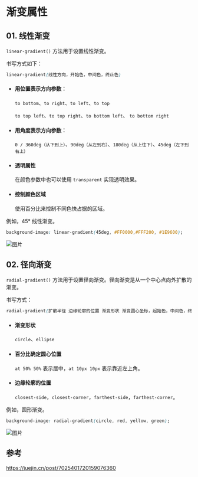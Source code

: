 # 渐变属性

## 01. 线性渐变
`linear-gradient()` 方法用于设置线性渐变。

书写方式如下：
```css
linear-gradient(线性方向，开始色，中间色，终止色)
```
- #### 用位置表示方向参数：
  `to bottom`、`to right`、`to left`、`to top`

  `to top left`、`to top right`、`to bottom left`、 `to bottom right`

- #### 用角度表示方向参数：
  `0 / 360deg（从下到上）`、`90deg（从左到右）`、`180deg（从上往下）`、`45deg（左下到右上）`

- #### 透明属性
  在颜色参数中也可以使用 `transparent` 实现透明效果。

- #### 控制颜色区域
  使用百分比来控制不同色快占据的区域。

例如，45° 线性渐变。
```css
background-image: linear-gradient(45deg, #FF0000,#FFF200, #1E9600);
```

![图片](https://p9-juejin.byteimg.com/tos-cn-i-k3u1fbpfcp/3443968889174f769b497b7a7aa96a0e~tplv-k3u1fbpfcp-watermark.awebp?)


## 02. 径向渐变
`radial-gradient()` 方法用于设置径向渐变。径向渐变是从一个中心点向外扩散的渐变。

书写方式：

```css
radial-gradient(扩散半径 边缘轮廓的位置 渐变形状 渐变圆心坐标，起始色，中间色，终止色)
```
- #### 渐变形状
  `circle`、`ellipse`

- #### 百分比确定圆心位置
  `at 50% 50%` 表示居中，`at 10px 10px` 表示靠近左上角。

- #### 边缘轮廓的位置
  `closest-side`，`closest-corner`，`farthest-side`，`farthest-corner`。

例如，圆形渐变。
```css
background-image: radial-gradient(circle, red, yellow, green);
```
![图片](https://p6-juejin.byteimg.com/tos-cn-i-k3u1fbpfcp/2330bad1200849f7a1940935553eef8d~tplv-k3u1fbpfcp-watermark.awebp?)



## 参考
https://juejin.cn/post/7025401720159076360
